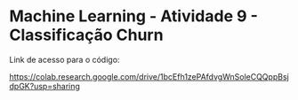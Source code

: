 # Machine Learning - Atividade 9 - Classificação Churn 


Link de acesso para o código:


https://colab.research.google.com/drive/1bcEfh1zePAfdvgWnSoleCQQppBsjdpGK?usp=sharing 
